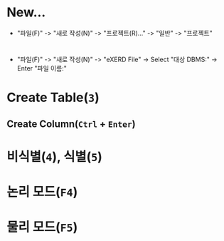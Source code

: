 # New...
- "파일(F)" -> "새로 작성(N)" -> "프로젝트(R)..." -> "일반" -> "프로젝트"
# 
- "파일(F)" -> "새로 작성(N)" -> "eXERD File" -> Select "대상 DBMS:" -> Enter "파일 이름:"
# Create Table(`3`)
## Create Column(`Ctrl` + `Enter`)
# 비식별(`4`), 식별(`5`)

# 논리 모드(`F4`)
# 물리 모드(`F5`)